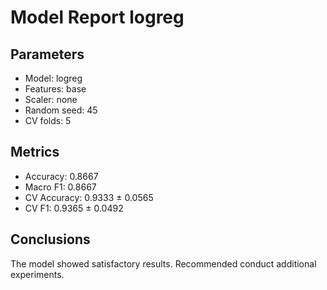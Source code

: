 
# Model Report logreg

## Parameters
- Model: logreg
- Features: base
- Scaler: none
- Random seed: 45
- CV folds: 5

## Metrics
- Accuracy: 0.8667
- Macro F1: 0.8667
- CV Accuracy: 0.9333 ± 0.0565
- CV F1: 0.9365 ± 0.0492

## Conclusions
The model showed satisfactory results.
Recommended conduct additional experiments.
